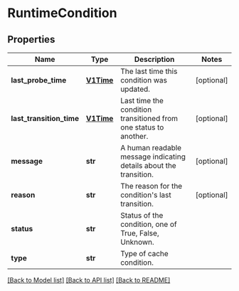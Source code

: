 # RuntimeCondition

## Properties
Name | Type | Description | Notes
------------ | ------------- | ------------- | -------------
**last_probe_time** | [**V1Time**](V1Time.md) | The last time this condition was updated. | [optional] 
**last_transition_time** | [**V1Time**](V1Time.md) | Last time the condition transitioned from one status to another. | [optional] 
**message** | **str** | A human readable message indicating details about the transition. | [optional] 
**reason** | **str** | The reason for the condition&#39;s last transition. | [optional] 
**status** | **str** | Status of the condition, one of True, False, Unknown. | 
**type** | **str** | Type of cache condition. | 

[[Back to Model list]](../README.md#documentation-for-models) [[Back to API list]](../README.md#documentation-for-api-endpoints) [[Back to README]](../README.md)


